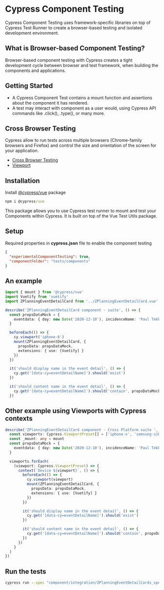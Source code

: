 # Cypress Component Testing
Cypress Component Testing uses framework-specific libraries on top of Cypress Test Runner to create a browser-based testing and isolated development environment.

## What is Browser-based Component Testing?
Browser-based component testing with Cypress creates a tight development cycle between browser and test framework, when building the components and applications.

## Getting Started
- A Cypress Component Test contains a mount function and assertions about the component it has rendered.
- A test may interact with component as a user would, using Cypress API commands like .click(), .type(), or many more.

## Cross Browser Testing
Cypress allow to run tests across multiple browsers (Chrome-family browsers and Firefox) and control the size and orientation of the screen for your application.
- [Cross Browser Testing](https://docs.cypress.io/guides/guides/cross-browser-testing.html#Continuous-Integration-Strategies)
- [Viewport](https://docs.cypress.io/api/commands/viewport.html)

## Installation
Install [@cypress/vue](https://www.npmjs.com/package/@cypress/vue) package
```cmd
npm i @cypress/vue
```

This package allows you to use Cypress test runner to mount and test your Components within Cypress. It is built on top of the Vue Test Utils package.

## Setup
Required properties in <b>cypress.json</b> file to enable the component testing 

```json
{
  "experimentalComponentTesting": true,
  "componentFolder": "tests/components"
}
```

## An example
```typescript 
import { mount } from '@cypress/vue'
import Vuetify from 'vuetify'
import ZPlanningEventDetailCard from '../ZPlanningEventDetailCard.vue'

describe('ZPlanningEventDetailCard component - suite', () => {
  const propsDataMock = {
    eventdata: { day: new Date('2020-12-10'), incidenceName: 'Paul Tekken3' }
  }

  beforeEach(() => {
    cy.viewport('iphone-8')
    mount(ZPlanningEventDetailCard, {
      propsData: propsDataMock,
      extensions: { use: [Vuetify] }
    })
  })

  it('should display name in the event detail', () => {
    cy.get('[data-cy=eventDetailName]').should('exist')
  })

  it('should content name in the event detail', () => {
    cy.get('[data-cy=eventDetailName]').should('contain', propsDataMock.eventdata.incidenceName)
  })
```

## Other example using Viewports with Cypress contexts
```typescript
describe('ZPlanningEventDetailCard component - Cross Platform suite ', () => {
  const viewports: Cypress.ViewportPreset[] = ['iphone-x', 'samsung-s10', 'macbook-16']
  const _mount: any = mount
  const propsDataMock = {
    eventdata: { day: new Date('2020-12-10'), incidenceName: 'Paul Tekken3' }
  }

  viewports.forEach(
    (viewport: Cypress.ViewportPreset) => {
      context(`Device ${viewport}`, () => {
        beforeEach(() => {
          cy.viewport(viewport)
          mount(ZPlanningEventDetailCard, {
            propsData: propsDataMock,
            extensions: { use: [Vuetify] }
          })
        })

        it('should display name in the event detail', () => {
          cy.get('[data-cy=eventDetailName]').should('exist')
        })

        it('should content name in the event detail', () => {
          cy.get('[data-cy=eventDetailName]').should('contain', propsDataMock.eventdata.incidenceName)
        })
      })
    }
  )
})

```

## Run the tests
```cmd
cypress run --spec "component/integration/ZPlanningEventDetailCards_spec.js"
```